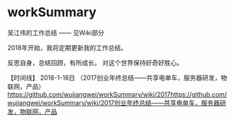 # workSummary
吴江伟的工作总结 —— 见Wiki部分

2018年开始，我将定期更新我的工作总结。

反思自身，总结回顾，有所成长。
对这个世界保持好奇好胜心。

【时间线】
2018-1-16日 （2017创业年终总结——共享电单车，服务器研发，物联网，产品）
https://github.com/wujiangwei/workSummary/wiki/2017https://github.com/wujiangwei/workSummary/wiki/2017创业年终总结——共享电单车，服务器研发，物联网，产品
